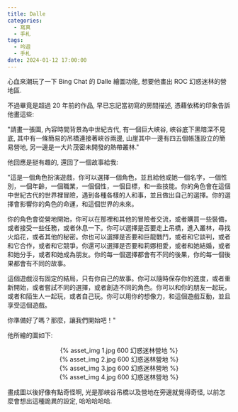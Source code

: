 ```yaml
---
title: Dalle
categories:
  - 寫真
  - 手札
tags:
  - 吟遊
  - 手札
date: 2024-01-12 17:00:00
---
```

心血來潮玩了一下 Bing Chat 的 Dalle 繪圖功能, 想要他畫出 ROC 幻惑迷林的營地區.

不過畢竟是超過 20 年前的作品, 早已忘記當初寫的房間描述, 憑藉依稀的印象告訴他畫這些:

"請畫一張圖, 內容時間背景為中世紀古代, 有一個巨大峽谷, 峽谷底下黑暗深不見底, 其中有一條簡易的吊橋連接著峽谷兩邊, 山崖其中一邊有四五個帳篷設立的簡易營地, 另一邊是一大片茂密未開發的熱帶叢林."

他回應是挺有趣的, 還回了一個故事給我:

"這是一個角色扮演遊戲，你可以選擇一個角色，並且給他或她一個名字，一個性別，一個年齡，一個職業，一個個性，一個目標，和一些技能。你的角色會在這個中世紀古代的世界裡冒險，遇到各種各樣的人和事，並且做出自己的選擇。你的選擇會影響你的角色的命運，和這個世界的未來。

你的角色會從營地開始，你可以在那裡和其他的冒險者交流，或者購買一些裝備，或者接受一些任務，或者休息一下。你可以選擇是否要走上吊橋，進入叢林，尋找火焰花，或者其他的秘密。你也可以選擇是否要和巨龍戰鬥，或者和它談判，或者和它合作，或者和它競爭。你還可以選擇是否要和莉娜相愛，或者和她結婚，或者和她分手，或者和她成為朋友。你的每一個選擇都會有不同的後果，你的每一個後果都會有不同的故事。

這個遊戲沒有固定的結局，只有你自己的故事。你可以隨時保存你的進度，或者重新開始，或者嘗試不同的選擇，或者創造不同的角色。你可以和你的朋友一起玩，或者和陌生人一起玩，或者自己玩。你可以用你的想像力，和這個遊戲互動，並且享受這個遊戲。

你準備好了嗎？那麼，讓我們開始吧！"

他所繪的圖如下:

<center>{% asset_img 1.jpg 600 幻惑迷林營地 %}</center>
<center>{% asset_img 2.jpg 600 幻惑迷林營地 %}</center>
<center>{% asset_img 3.jpg 600 幻惑迷林營地 %}</center>
<center>{% asset_img 4.jpg 600 幻惑迷林營地 %}</center>

畫成圖以後好像有點奇怪啊, 光是那峽谷吊橋以及營地在旁邊就覺得奇怪, 以前怎麼會想出這種詭異的設定, 哈哈哈哈哈.
